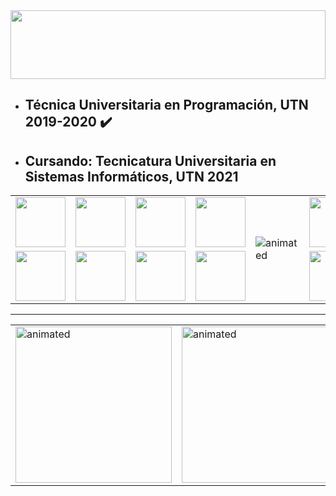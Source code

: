 <img height="110px" width="100%" src="https://image.shutterstock.com/image-vector/dogs-banner-260nw-441292900.jpg">

- ## Técnica Universitaria en Programación, UTN 2019-2020 ✔️
- ## Cursando: Tecnicatura Universitaria en Sistemas Informáticos, UTN 2021


 <table style="width:100%">
  <tr>
    <td><img height="80px" src="https://cdn.worldvectorlogo.com/logos/javascript-1.svg" /></td>
    <td><img height="80px" src="https://cdn.iconscout.com/icon/free/png-512/c-programming-569564.png" /></td>
    <td><img height="80px" src="https://www.freepnglogos.com/uploads/logo-mysql-png/logo-mysql-mysql-and-moodle-elearningworld-5.png" /></td>
    <td><img height="80px" src="https://user-images.githubusercontent.com/42747200/46140125-da084900-c26d-11e8-8ea7-c45ae6306309.png" /></td>
    <td rowspan=2><img src="https://atopisimo.com/wp-content/uploads/2020/05/A-la-mierda-mono-monkey-gif.gif" alt="animated" /></td>
    <td><img height="80px" src="https://upload.wikimedia.org/wikipedia/commons/thumb/7/7a/C_Sharp_logo.svg/1200px-C_Sharp_logo.svg.png" /></td>
    <td><img height="80px" src="https://www.w3.org/html/logo/downloads/HTML5_Logo_512.png" /></td>
    <td><img height="80px" src="https://image.flaticon.com/icons/png/512/919/919826.png" /></td>
    <td><img height="80px" src="https://cdn4.iconfinder.com/data/icons/google-i-o-2016/512/google_firebase-2-512.png" /></td>
  </tr>
  <tr>
    <td><img height="80px" src="https://joseacat.io/wp-content/uploads/2017/10/logo_cordova.png" /></td>
    <td><img height="80px" src="https://upload.wikimedia.org/wikipedia/commons/thumb/4/4c/Typescript_logo_2020.svg/1200px-Typescript_logo_2020.svg.png" /></td>
    <td><img height="80px" src="https://upload.wikimedia.org/wikipedia/commons/thumb/2/27/PHP-logo.svg/711px-PHP-logo.svg.png" /></td>
    <td><img height="80px" src="https://upload.wikimedia.org/wikipedia/commons/thumb/b/b2/Bootstrap_logo.svg/480px-Bootstrap_logo.svg.png" /></td>
    <td><img height="80px" src="https://upload.wikimedia.org/wikipedia/commons/thumb/c/cf/Angular_full_color_logo.svg/1200px-Angular_full_color_logo.svg.png" /></td>
    <td><img height="80px" src="https://tech.tribalyte.eu/wp-content/uploads/2018/05/ionic.png" /></td>
    <td><img height="80px" src="https://static.wikia.nocookie.net/caniscanem/images/c/cc/Android_logo.png/revision/latest?cb=20201011070043&path-prefix=es" /></td>
    <td><img height="80px" src="https://www.abd.es/wp-content/uploads/2018/11/sql-server-logo.png" /></td>
 </tr>
</table> 

<hr>

 <table style="width:100%">
  <tr>
    <td><img height="250px" src="https://media3.giphy.com/media/6voi54cT9s7gQ/giphy.gif" alt="animated" /></td>
    <td><img height="250px" src="https://1.bp.blogspot.com/-GgT7W1TVWeI/Wvs2RcIQD7I/AAAAAAAAC1Y/cJciUDPw6xw2I_-ztrJddQ2PWCBICU9RgCLcBGAs/s1600/giphy.gif" alt="animated" />
</td>
  </tr>
</table> 
